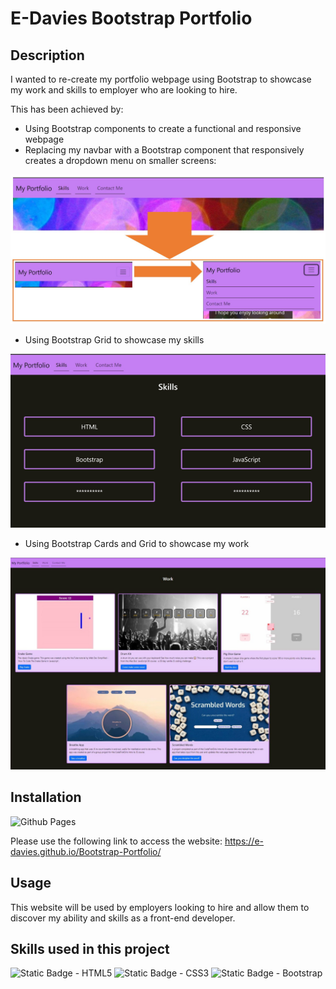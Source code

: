 # E-Davies Bootstrap Portfolio

## Description

I wanted to re-create my portfolio webpage using Bootstrap to showcase my work and skills to employer who are looking to hire. 

This has been achieved by:
* Using Bootstrap components to create a functional and responsive webpage
* Replacing my navbar with a Bootstrap component that responsively creates a dropdown menu on smaller screens:

![screenshot of navbar changing responsively to a dropdown menu](./images/navbar-dropdown-menu.JPG) 

* Using Bootstrap Grid to showcase my skills

![screenshot of the bootstrap grid displaying various skills](./images/skills-grid.JPG)

* Using Bootstrap Cards and Grid to showcase my work

![screenshot of the bootstrap cards displaying various projects](./images/bootstrap-cards.JPG)


## Installation

![Github Pages](https://img.shields.io/badge/github%20pages-121013?style=for-the-badge&logo=github&logoColor=white)


Please use the following link to access the website: https://e-davies.github.io/Bootstrap-Portfolio/

## Usage

This website will be used by employers looking to hire and allow them to discover my ability and skills as a front-end developer.

## Skills used in this project

![Static Badge - HTML5](https://img.shields.io/badge/HTML5-E34F26?style=for-the-badge&logo=html5&logoColor=white)
![Static Badge - CSS3](https://img.shields.io/badge/CSS3-1572B6?style=for-the-badge&logo=css3&logoColor=white)
![Static Badge - Bootstrap](https://img.shields.io/badge/Bootstrap-563D7C?style=for-the-badge&logo=bootstrap&logoColor=white)
